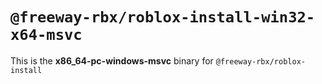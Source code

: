 # `@freeway-rbx/roblox-install-win32-x64-msvc`

This is the **x86_64-pc-windows-msvc** binary for `@freeway-rbx/roblox-install`
